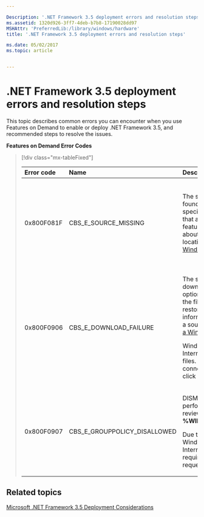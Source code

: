 ```yaml
---

Description: '.NET Framework 3.5 deployment errors and resolution steps'
ms.assetid: 1320d926-3ff7-4deb-b7b8-17190028dd97
MSHAttr: 'PreferredLib:/library/windows/hardware'
title: '.NET Framework 3.5 deployment errors and resolution steps'

ms.date: 05/02/2017
ms.topic: article


---
```


# .NET Framework 3.5 deployment errors and resolution steps


This topic describes common errors you can encounter when you use Features on Demand to enable or deploy .NET Framework 3.5, and recommended steps to resolve the issues.

**Features on Demand Error Codes**

> [!div class="mx-tableFixed"]
> <table>
> <thead>
> <tr class="header">
> <th align="left">Error code</th>
> <th align="left">Name</th>
> <th align="left">Description</th>
> <th align="left">Resolution steps</th>
> </tr>
> </thead>
> <tbody>
> <tr class="odd">
> <td align="left"><p>0x800F081F</p></td>
> <td align="left"><p>CBS_E_SOURCE_MISSING</p></td>
> <td align="left"><p>The source files could not be found. Use the <strong>Source</strong> option to specify the location of the files that are required to restore the feature. For more information about how to specify a source location, see <a href="http://go.microsoft.com/fwlink/?LinkId=243077" data-raw-source="[Configure a Windows Repair Source](http://go.microsoft.com/fwlink/?LinkId=243077)">Configure a Windows Repair Source</a>.</p></td>
> <td align="left"><p>Verify that the source specified has the necessary files. The source argument should point to the <strong>\sources\sxs folder</strong> on the installation media or the Windows folder for a mounted image (for example, <strong>c:\mount\windows</strong> for an image mounted to <strong>c:\mount</strong>).</p></td>
> </tr>
> <tr class="even">
> <td align="left"><p>0x800F0906</p></td>
> <td align="left"><p>CBS_E_DOWNLOAD_FAILURE</p></td>
> <td align="left"><p>The source files could not be downloaded. Use the <strong>Source</strong> option to specify the location of the files that are required to restore the feature. For more information about how to specify a source location, see <a href="http://go.microsoft.com/fwlink/?LinkId=243077" data-raw-source="[Configure a Windows Repair Source](http://go.microsoft.com/fwlink/?LinkId=243077)">Configure a Windows Repair Source</a>.</p>
> <p>Windows couldn’t connect to the Internet to download necessary files. Make sure that the system is connected to the Internet and click <strong>Retry</strong>.</p></td>
> <td align="left"><p>Verify that the computer or server has connectivity to Windows Update, and that you are able to browse to <strong><a href="http://update.microsoft.com" data-raw-source="http://update.microsoft.com">http://update.microsoft.com</a></strong>. If WSUS is used to manage updates for this computer, verify that the Group Policy setting <strong>Contact Windows Update directly to download repair content instead of Windows Server Update Services (WSUS)</strong> is enabled.</p></td>
> </tr>
> <tr class="odd">
> <td align="left"><p>0x800F0907</p></td>
> <td align="left"><p>CBS_E_GROUPPOLICY_DISALLOWED</p></td>
> <td align="left"><p>DISM failed. No operation was performed. For more information, review the log file at <strong>%WINDIR%\logs\DISM\dism.log</strong>.</p>
> <p>Due to network policy settings, Windows couldn&#39;t connect to the Internet to download files required to complete the requested changes.</p></td>
> <td align="left"><p>Contact your network administrator for assistance with the <strong>Specify settings for optional component installation and component repair</strong> Group Policy setting.</p></td>
> </tr>
> </tbody>
> </table>

 

## <span id="related_topics"></span>Related topics


[Microsoft .NET Framework 3.5 Deployment Considerations](microsoft-net-framework-35-deployment-considerations.md)

 

 






